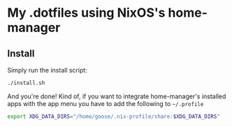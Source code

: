 # My .dotfiles using NixOS's home-manager
## Install
Simply run the install script:
```bash
./install.sh
```

And you're done! Kind of, if you want to integrate home-manager's installed apps with the app menu you have to add the following to `~/.profile`
```bash
export XDG_DATA_DIRS="/home/goose/.nix-profile/share:$XDG_DATA_DIRS"
```
